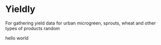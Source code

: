 # Yieldly
For gathering yield data for urban microgreen, sprouts, wheat and other types of products
random

hello world
